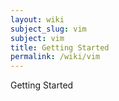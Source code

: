 ```yaml
---
layout: wiki 
subject_slug: vim
subject: vim
title: Getting Started
permalink: /wiki/vim
---
```


Getting Started

